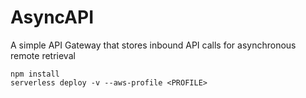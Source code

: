 # AsyncAPI
A simple API Gateway that stores inbound API calls for asynchronous remote retrieval

    npm install
    serverless deploy -v --aws-profile <PROFILE>
